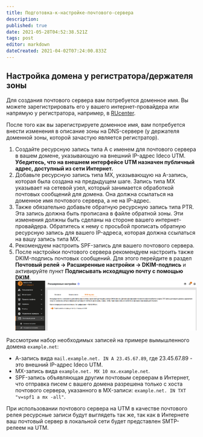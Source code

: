 ```yaml
---
title: Подготовка-к-настройке-почтового-сервера
description: 
published: true
date: 2021-05-28T04:52:38.521Z
tags: post
editor: markdown
dateCreated: 2021-04-02T07:24:00.833Z
---
```


## Настройка домена у регистратора/держателя зоны
Для создания почтового сервера вам потребуется доменное имя. Вы можете зарегистрировать его у вашего интернет-провайдера или напрямую у регистратора, например, в [RUcenter](https://www.nic.ru/). 

После того как вы зарегистрируете доменное имя, вам потребуется внести изменения в описание зоны на DNS-сервере (у держателя доменной зоны, которой зачастую является регистратор).

1. Создайте ресурсную запись типа А с именем для почтового сервера в вашем домене, указывающую на внешний IP-адрес Ideco UTM.  **Убедитесь, что на внешнем интерфейсе UTM назначен публичный адрес, доступный из сети Интернет.**
1. Добавьте ресурсную запись типа MX, указывающую на A-запись, которая была создана на предыдущем шаге. Запись типа MX указывает на сетевой узел, который занимается обработкой почтовых сообщений для домена. Она должна ссылаться на доменное имя почтового сервера, а не на IP-адрес.
1. Также обязательно добавьте обратную ресурсную запись типа PTR. Эта запись должна быть прописана в файле обратной зоны. Эти изменения должны быть сделаны на стороне вашего интернет-провайдера. Обратитесь к нему с просьбой прописать обратную ресурсную запись для вашего IP-адреса, которая должна ссылаться на вашу запись типа MX.
1. Рекомендуем настроить SPF-запись для вашего почтового сервера.
1. После настройки почтового сервера рекомендуем настроить также DKIM-подпись почтовых сообщений. Для этого перейдите в раздел **Почтовый релей -> Расширенные настройки -> DKIM-подпись** и активируйте пункт **Подписывать исходящую почту с помощью DKIM**.
![dkim-podpis.png](/dkim-podpis.png)

Рассмотрим набор необходимых записей на примере вымышленного домена `example.net`:

- А-запись вида `mail.example.net. IN A 23.45.67.89`, где 23.45.67.89 - это внешний IP-адрес Ideco UTM.
- MX-запись вида `example.net. MX 10 mx.example.net`.
- SPF-запись объявляющая другим почтовым серверам в Интернет, что отправка писем с вашего домена разрешена только с хоста почтового сервера, указанного в MX-записи: `example.net. IN TXT "v=spf1 a mx -all"`. 

При использовании почтового сервера на UTM в качестве почтового релея ресурсные записи будут выглядеть так же, так как в Интернете ваш почтовый сервер в локальной сети будет представлен SMTP-релеем на UTM.